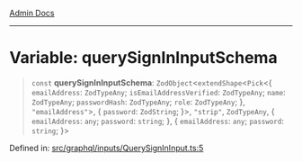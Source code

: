 [Admin Docs](/)

***

# Variable: querySignInInputSchema

> `const` **querySignInInputSchema**: `ZodObject`\<`extendShape`\<`Pick`\<\{ `emailAddress`: `ZodTypeAny`; `isEmailAddressVerified`: `ZodTypeAny`; `name`: `ZodTypeAny`; `passwordHash`: `ZodTypeAny`; `role`: `ZodTypeAny`; \}, `"emailAddress"`\>, \{ `password`: `ZodString`; \}\>, `"strip"`, `ZodTypeAny`, \{ `emailAddress`: `any`; `password`: `string`; \}, \{ `emailAddress`: `any`; `password`: `string`; \}\>

Defined in: [src/graphql/inputs/QuerySignInInput.ts:5](https://github.com/PratapRathi/talawa-api/blob/72aae1e3507e4dd8ad32a69696c05d569e0ed095/src/graphql/inputs/QuerySignInInput.ts#L5)

